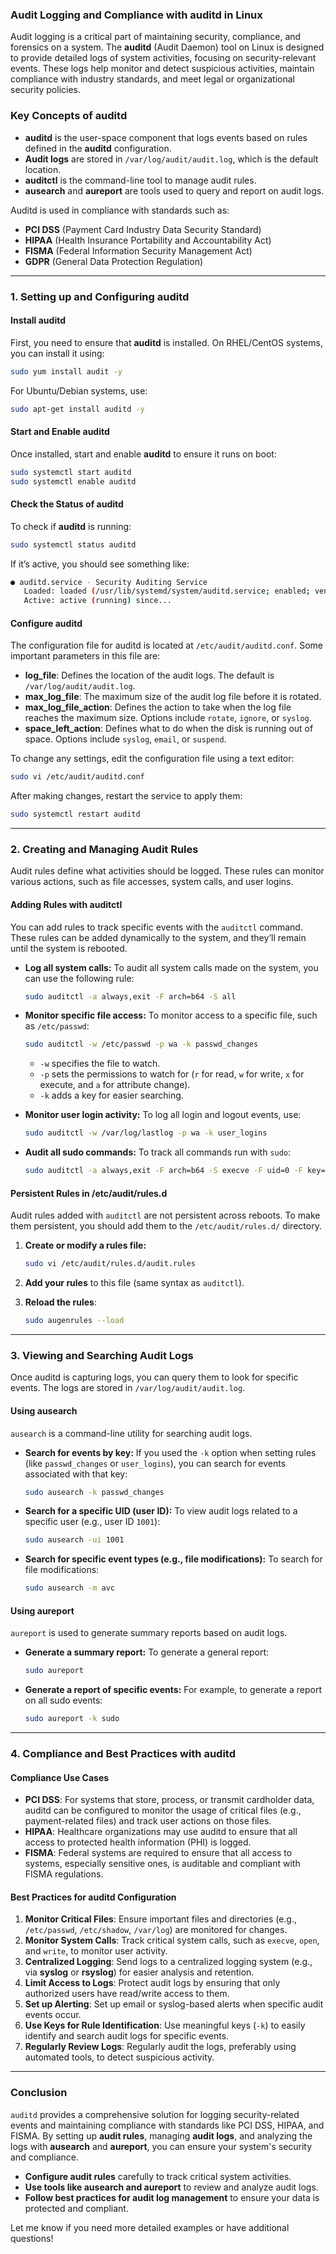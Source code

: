 ### Audit Logging and Compliance with **auditd** in Linux

Audit logging is a critical part of maintaining security, compliance, and forensics on a system. The **auditd** (Audit Daemon) tool on Linux is designed to provide detailed logs of system activities, focusing on security-relevant events. These logs help monitor and detect suspicious activities, maintain compliance with industry standards, and meet legal or organizational security policies.

### Key Concepts of **auditd**

- **auditd** is the user-space component that logs events based on rules defined in the **auditd** configuration.
- **Audit logs** are stored in `/var/log/audit/audit.log`, which is the default location.
- **auditctl** is the command-line tool to manage audit rules.
- **ausearch** and **aureport** are tools used to query and report on audit logs.

Auditd is used in compliance with standards such as:

- **PCI DSS** (Payment Card Industry Data Security Standard)
- **HIPAA** (Health Insurance Portability and Accountability Act)
- **FISMA** (Federal Information Security Management Act)
- **GDPR** (General Data Protection Regulation)

---

### 1. **Setting up and Configuring auditd**

#### **Install auditd**
First, you need to ensure that **auditd** is installed. On RHEL/CentOS systems, you can install it using:

```bash
sudo yum install audit -y
```

For Ubuntu/Debian systems, use:

```bash
sudo apt-get install auditd -y
```

#### **Start and Enable auditd**
Once installed, start and enable **auditd** to ensure it runs on boot:

```bash
sudo systemctl start auditd
sudo systemctl enable auditd
```

#### **Check the Status of auditd**
To check if **auditd** is running:

```bash
sudo systemctl status auditd
```

If it’s active, you should see something like:

```bash
● auditd.service - Security Auditing Service
   Loaded: loaded (/usr/lib/systemd/system/auditd.service; enabled; vendor preset: enabled)
   Active: active (running) since...
```

#### **Configure auditd**

The configuration file for auditd is located at `/etc/audit/auditd.conf`. Some important parameters in this file are:

- **log_file**: Defines the location of the audit logs. The default is `/var/log/audit/audit.log`.
- **max_log_file**: The maximum size of the audit log file before it is rotated.
- **max_log_file_action**: Defines the action to take when the log file reaches the maximum size. Options include `rotate`, `ignore`, or `syslog`.
- **space_left_action**: Defines what to do when the disk is running out of space. Options include `syslog`, `email`, or `suspend`.

To change any settings, edit the configuration file using a text editor:

```bash
sudo vi /etc/audit/auditd.conf
```

After making changes, restart the service to apply them:

```bash
sudo systemctl restart auditd
```

---

### 2. **Creating and Managing Audit Rules**

Audit rules define what activities should be logged. These rules can monitor various actions, such as file accesses, system calls, and user logins.

#### **Adding Rules with auditctl**
You can add rules to track specific events with the `auditctl` command. These rules can be added dynamically to the system, and they’ll remain until the system is rebooted.

- **Log all system calls:**
  To audit all system calls made on the system, you can use the following rule:
  ```bash
  sudo auditctl -a always,exit -F arch=b64 -S all
  ```

- **Monitor specific file access:**
  To monitor access to a specific file, such as `/etc/passwd`:
  ```bash
  sudo auditctl -w /etc/passwd -p wa -k passwd_changes
  ```
  - `-w` specifies the file to watch.
  - `-p` sets the permissions to watch for (`r` for read, `w` for write, `x` for execute, and `a` for attribute change).
  - `-k` adds a key for easier searching.

- **Monitor user login activity:**
  To log all login and logout events, use:
  ```bash
  sudo auditctl -w /var/log/lastlog -p wa -k user_logins
  ```

- **Audit all sudo commands:**
  To track all commands run with `sudo`:
  ```bash
  sudo auditctl -a always,exit -F arch=b64 -S execve -F uid=0 -F key=sudo
  ```

#### **Persistent Rules in /etc/audit/rules.d**
Audit rules added with `auditctl` are not persistent across reboots. To make them persistent, you should add them to the `/etc/audit/rules.d/` directory.

1. **Create or modify a rules file:**
   ```bash
   sudo vi /etc/audit/rules.d/audit.rules
   ```

2. **Add your rules** to this file (same syntax as `auditctl`).

3. **Reload the rules**:
   ```bash
   sudo augenrules --load
   ```

---

### 3. **Viewing and Searching Audit Logs**

Once auditd is capturing logs, you can query them to look for specific events. The logs are stored in `/var/log/audit/audit.log`.

#### **Using ausearch**
`ausearch` is a command-line utility for searching audit logs.

- **Search for events by key:**
  If you used the `-k` option when setting rules (like `passwd_changes` or `user_logins`), you can search for events associated with that key:
  ```bash
  sudo ausearch -k passwd_changes
  ```

- **Search for a specific UID (user ID):**
  To view audit logs related to a specific user (e.g., user ID `1001`):
  ```bash
  sudo ausearch -ui 1001
  ```

- **Search for specific event types (e.g., file modifications):**
  To search for file modifications:
  ```bash
  sudo ausearch -m avc
  ```

#### **Using aureport**
`aureport` is used to generate summary reports based on audit logs.

- **Generate a summary report:**
  To generate a general report:
  ```bash
  sudo aureport
  ```

- **Generate a report of specific events:**
  For example, to generate a report on all sudo events:
  ```bash
  sudo aureport -k sudo
  ```

---

### 4. **Compliance and Best Practices with auditd**

#### **Compliance Use Cases**
- **PCI DSS**: For systems that store, process, or transmit cardholder data, auditd can be configured to monitor the usage of critical files (e.g., payment-related files) and track user actions on those files.
- **HIPAA**: Healthcare organizations may use auditd to ensure that all access to protected health information (PHI) is logged.
- **FISMA**: Federal systems are required to ensure that all access to systems, especially sensitive ones, is auditable and compliant with FISMA regulations.

#### **Best Practices for auditd Configuration**
1. **Monitor Critical Files**: Ensure important files and directories (e.g., `/etc/passwd`, `/etc/shadow`, `/var/log`) are monitored for changes.
2. **Monitor System Calls**: Track critical system calls, such as `execve`, `open`, and `write`, to monitor user activity.
3. **Centralized Logging**: Send logs to a centralized logging system (e.g., via **syslog** or **rsyslog**) for easier analysis and retention.
4. **Limit Access to Logs**: Protect audit logs by ensuring that only authorized users have read/write access to them.
5. **Set up Alerting**: Set up email or syslog-based alerts when specific audit events occur.
6. **Use Keys for Rule Identification**: Use meaningful keys (`-k`) to easily identify and search audit logs for specific events.
7. **Regularly Review Logs**: Regularly audit the logs, preferably using automated tools, to detect suspicious activity.

---

### Conclusion

`auditd` provides a comprehensive solution for logging security-related events and maintaining compliance with standards like PCI DSS, HIPAA, and FISMA. By setting up **audit rules**, managing **audit logs**, and analyzing the logs with **ausearch** and **aureport**, you can ensure your system's security and compliance.

- **Configure audit rules** carefully to track critical system activities.
- **Use tools like ausearch and aureport** to review and analyze audit logs.
- **Follow best practices for audit log management** to ensure your data is protected and compliant.

Let me know if you need more detailed examples or have additional questions!
